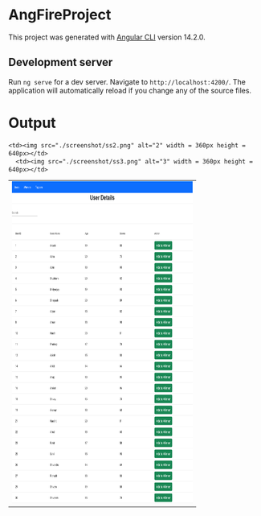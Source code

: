 # AngFireProject

This project was generated with [Angular CLI](https://github.com/angular/angular-cli) version 14.2.0.

## Development server

Run `ng serve` for a dev server. Navigate to `http://localhost:4200/`. The application will automatically reload if you change any of the source files.

# Output

<table>
  <tr>
    <td> <img src="./screenshot/ss1.png"  alt="1" width = 360px height = 640px ></td>

    <td><img src="./screenshot/ss2.png" alt="2" width = 360px height = 640px></td>
      <td><img src="./screenshot/ss3.png" alt="3" width = 360px height = 640px></td>
   </tr> 
 
</table>

